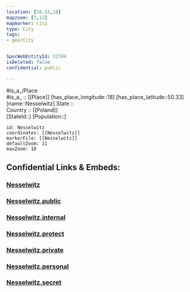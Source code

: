 ```yaml
---
location: [50.33,18] 
mapzoom: [7,12] 
mapmarker: city 
type: City
tags:
- geo/City


SpocWebEntityId: 32784
isDeleted: false
confidential: public

---
```

#is_a_/Place  
#is_a_ :: [[Place]] 
[has_place_longitude::18] 
[has_place_latitude::50.33] 
[name::Nesselwitz] 
State ::  
Country :: [[Poland]]  
[StateId::] 
[Population::] 



```leaflet
id: Nesselwitz
coordinates: [[Nesselwitz]] 
markerFile: [[Nesselwitz]] 
defaultZoom: 11 
maxZoom: 18
```


## Confidential Links & Embeds: 

### [Nesselwitz](/_Standards/Earth/Continent/Europe/Europe~East/Poland/Provinces~Poland/Opole/City/Nesselwitz.md) 

### [Nesselwitz.public](/_public/Earth/Continent/Europe/Europe~East/Poland/Provinces~Poland/Opole/City/Nesselwitz.public.md) 

### [Nesselwitz.internal](/_internal/Earth/Continent/Europe/Europe~East/Poland/Provinces~Poland/Opole/City/Nesselwitz.internal.md) 

### [Nesselwitz.protect](/_protect/Earth/Continent/Europe/Europe~East/Poland/Provinces~Poland/Opole/City/Nesselwitz.protect.md) 

### [Nesselwitz.private](/_private/Earth/Continent/Europe/Europe~East/Poland/Provinces~Poland/Opole/City/Nesselwitz.private.md) 

### [Nesselwitz.personal](/_personal/Earth/Continent/Europe/Europe~East/Poland/Provinces~Poland/Opole/City/Nesselwitz.personal.md) 

### [Nesselwitz.secret](/_secret/Earth/Continent/Europe/Europe~East/Poland/Provinces~Poland/Opole/City/Nesselwitz.secret.md)

